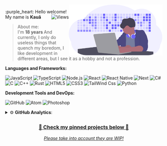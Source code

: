 <img src="https://github.com/k0ez13/k0ez13/blob/main/Image/developer_activity.svg" min-width="300px" max-width="300px" width="300px" align="right" alt="Dev Activity">
<p align="left"> 
  :purple_heart: Hello welcome! My name is <strong>Kauã</strong><img src="https://komarev.com/ghpvc/?username=k0ez13&color=6C63FF&style=flat-square&label=Views" align="right" alt="Views"><br>
  

 > About me: <br> I'm  <strong> 18 years </strong> And currently, I only do useless things that quench my boredom, I like development in different areas, but I see it as a hobby and not a profession.<br>
</p>

 **Languages and Frameworks:**

 ![JavaScript](https://img.shields.io/badge/JavaScript-F7DF1E?style=for-the-badge&logo=javascript&logoColor=black)
 ![TypeScript](https://img.shields.io/badge/TypeScript-007ACC?style=for-the-badge&logo=typescript&logoColor=white)
 ![Node.js](https://img.shields.io/badge/Node.js-43853D?style=for-the-badge&logo=node-dot-js&logoColor=white)
 ![React](https://img.shields.io/badge/React-20232A?style=for-the-badge&logo=react&logoColor=61DAFB)
 ![React Native](https://img.shields.io/badge/React_Native-20232A?style=for-the-badge&logo=react&logoColor=61DAFB)
 ![Next](https://img.shields.io/badge/next.js-000000?style=for-the-badge&logo=next-dot-js&logoColor=white)
 ![C#](https://img.shields.io/badge/C%23-239120?style=for-the-badge&logo=c-sharp&logoColor=white)
 ![C](https://img.shields.io/badge/c-%2300599C.svg?style=for-the-badge&logo=c&logoColor=white)
 ![C++](https://img.shields.io/badge/c++-%2300599C.svg?style=for-the-badge&logo=c%2B%2B&logoColor=white)
 ![Rust](https://img.shields.io/badge/rust-%23000000.svg?style=for-the-badge&logo=rust&logoColor=white)
 ![HTML5](https://img.shields.io/badge/HTML5-E34F26?style=for-the-badge&logo=html5&logoColor=white)
 ![CSS3](https://img.shields.io/badge/CSS3-1572B6?style=for-the-badge&logo=css3&logoColor=white)
 ![TailWind Css](https://img.shields.io/badge/Tailwind_CSS-38B2AC?style=for-the-badge&logo=tailwind-css&logoColor=white)
 ![Python](https://img.shields.io/badge/Python-3776AB?style=for-the-badge&logo=python&logoColor=white)



 **Development Tools and DevOps:**

 ![GitHub](https://img.shields.io/badge/GitHub-000000?style=for-the-badge&logo=github&logoColor=white) 
 ![Atom](https://img.shields.io/badge/Atom-%2366595C.svg?style=for-the-badge&logo=atom&logoColor=white)
 ![Photoshop](https://img.shields.io/badge/Adobe%20Photoshop-31A8FF?style=for-the-badge&logo=Adobe%20Photoshop&logoColor=black)
 
 
 <details>
    <summary>⚙ <b>GitHub Analytics</b>: </summary>
    <br>
    <p align="center">
      <a href="https://github.com/k0ez13">
      <img height="180em" src="https://github-readme-stats.vercel.app/api?username=k0ez13&show_icons=true&title_color=6C63FF&icon_color=536DFE&text_color=333&bg_color=fffefe&include_all_commits=true&count_private=true" />
      <img height="180em" src="https://github-readme-stats.vercel.app/api/top-langs/?username=k0ez13&layout=compact&include_all_commits=true&count_private=true&title_color=6C63FF&icon_color=536DFE&text_color=333&bg_color=fffefe" />
    </p>
</details>
  
  ##
  
<div>
  <h3 align="center"> 🔽 Check my pinned projects below 🔽 </h3>
<p align="center">
  <i> Please take into account they are WIP! </i>
</p>
</div>
